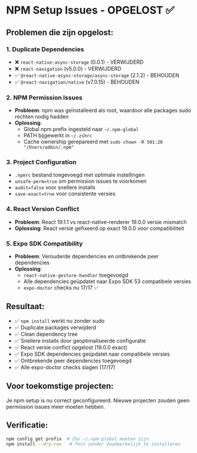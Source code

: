 # NPM Setup Issues - OPGELOST ✅

## Problemen die zijn opgelost:

### 1. Duplicate Dependencies

- ❌ `react-native-async-storage` (0.0.1) - VERWIJDERD
- ❌ `react-navigation` (v5.0.0) - VERWIJDERD
- ✅ `@react-native-async-storage/async-storage` (2.1.2) - BEHOUDEN
- ✅ `@react-navigation/native` (v7.0.15) - BEHOUDEN

### 2. NPM Permission Issues

- **Probleem**: npm was geïnstalleerd als root, waardoor alle packages sudo rechten nodig hadden
- **Oplossing**:
  - Global npm prefix ingesteld naar `~/.npm-global`
  - PATH bijgewerkt in `~/.zshrc`
  - Cache ownership gerepareerd met `sudo chown -R 501:20 "/Users/admin/.npm"`

### 3. Project Configuration

- `.npmrc` bestand toegevoegd met optimale instellingen
- `unsafe-perm=true` om permission issues te voorkomen
- `audit=false` voor snellere installs
- `save-exact=true` voor consistente versies

### 4. React Version Conflict

- **Probleem**: React 19.1.1 vs react-native-renderer 19.0.0 versie mismatch
- **Oplossing**: React versie gefixeerd op exact 19.0.0 voor compatibiliteit

### 5. Expo SDK Compatibility

- **Probleem**: Verouderde dependencies en ontbrekende peer dependencies
- **Oplossing**:
  - `react-native-gesture-handler` toegevoegd
  - Alle dependencies geüpdatet naar Expo SDK 53 compatibele versies
  - `expo-doctor` checks nu 17/17 ✅

## Resultaat:

- ✅ `npm install` werkt nu zonder sudo
- ✅ Duplicate packages verwijderd
- ✅ Clean dependency tree
- ✅ Snellere installs door geoptimaliseerde configuratie
- ✅ React versie conflict opgelost (19.0.0 exact)
- ✅ Expo SDK dependencies geüpdatet naar compatibele versies
- ✅ Ontbrekende peer dependencies toegevoegd
- ✅ Alle expo-doctor checks slagen (17/17)

## Voor toekomstige projecten:

Je npm setup is nu correct geconfigureerd. Nieuwe projecten zouden geen permission issues meer moeten hebben.

## Verificatie:

```bash
npm config get prefix  # Zou ~/.npm-global moeten zijn
npm install --dry-run   # Test zonder daadwerkelijk te installeren
```
